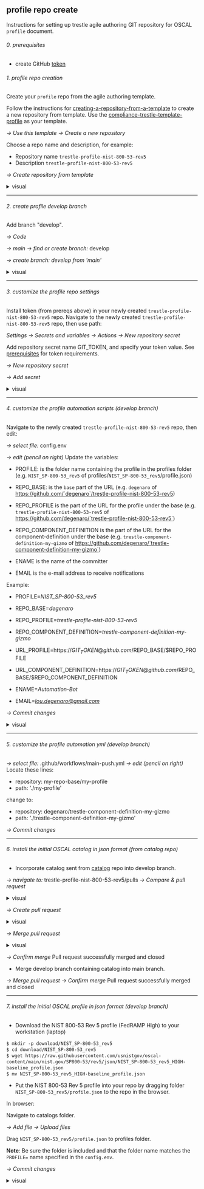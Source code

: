 ## profile repo create

Instructions for setting up trestle agile authoring GIT repository for OSCAL `profile` document.

###### 0. prerequisites

- create GitHub [token](README.md#prerequisites)

###### 1. profile repo creation

Create your `profile` repo from the agile authoring template.

Follow the instructions for [creating-a-repository-from-a-template](https://docs.github.com/en/repositories/creating-and-managing-repositories/creating-a-repository-from-a-template) to create a new repository from template.
Use the [compliance-trestle-template-profile](https://github.com/IBM/compliance-trestle-template-profile) as your template.

*-> Use this template -> Create a new repository*

Choose a repo name and description, for example:
- Repository name `trestle-profile-nist-800-53-rev5`
- Description `trestle-profile-nist-800-53-rev5`

*-> Create repository from template*

<details>
<summary>visual</summary>
<img src="images/profile.create-from-template.png" width="500" height="300">
</details>

-----

###### 2. create profile develop branch

Add branch "develop".

*-> Code*

*-> main -> find or create branch:* develop

*-> create branch: develop from 'main'* 

<details>
<summary>visual</summary>
<img src="images/profile.add-branch-develop.png" width="500" height="300">
</details>

-----

###### 3. customize the profile repo settings

Install token (from prereqs above) in your newly created `trestle-profile-nist-800-53-rev5` repo.
Navigate to the newly created `trestle-profile-nist-800-53-rev5` repo, then use path:

*Settings -> Secrets and variables -> Actions -> New repository secret*

Add repository secret name GIT_TOKEN, and specify your token value.
See [prerequisites](README.md#Prerequisites) for token requirements.

*-> New repository secret*

*-> Add secret*

<details>
<summary>visual</summary>
<img src="images/profile.add-token.png" width="500" height="600">
</details>

-----

###### 4. customize the profile automation scripts (develop branch)

Navigate to the newly created `trestle-profile-nist-800-53-rev5` repo, then edit:

*-> select file:* config.env

*-> edit (pencil on right)*
Update the variables:

- PROFILE: is the folder name containing the profile in the profiles folder (e.g. `NIST_SP-800-53_rev5` of profiles/`NIST_SP-800-53_rev5`/profile.json)

- REPO_BASE: is the `base` part of the URL (e.g. `degenaro` of https://github.com/`degenaro`/trestle-profile-nist-800-53-rev5)

- REPO_PROFILE is the part of the URL for the profile under the base (e.g. `trestle-profile-nist-800-53-rev5` of https://github.com/degenaro/`trestle-profile-nist-800-53-rev5`)
- REPO_COMPONENT_DEFINITION is the part of the URL for the component-definition under the base (e.g. `trestle-component-definition-my-gizmo` of https://github.com/degenaro/`trestle-component-definition-my-gizmo`)

- ENAME is the name of the committer
- EMAIL is the e-mail address to receive notifications

Example:

- PROFILE=*NIST_SP-800-53_rev5*

- REPO_BASE=*degenaro*

- REPO_PROFILE=*trestle-profile-nist-800-53-rev5*
- REPO_COMPONENT_DEFINITION=*trestle-component-definition-my-gizmo*

- URL_PROFILE=https://$GIT_TOKEN@github.com/$REPO_BASE/$REPO_PROFILE
- URL_COMPONENT_DEFINITION=https://$GIT_TOKEN@github.com/$REPO_BASE/$REPO_COMPONENT_DEFINITION

- ENAME=*Automation-Bot*
- EMAIL=*lou.degenaro@gmail.com*

*-> Commit changes*

<details>
<summary>visual</summary>
<img src="images/profile.update-config.env.png" width="500" height="600">
</details>

-----

###### 5. customize the profile automation yml (develop branch)

*-> select file:* .github/workflows/main-push.yml
*-> edit (pencil on right)*
Locate these lines:

- repository: my-repo-base/my-profile
- path: './my-profile'

change to:

- repository: degenaro/trestle-component-definition-my-gizmo
- path: './trestle-component-definition-my-gizmo'

*-> Commit changes*

-----

###### 6. install the initial OSCAL catalog in json format (from catalog repo)

- Incorporate catalog sent from [catalog](https://github.com/degenaro/trestle-catalog-nist-800-53-rev5) repo into develop branch.

*-> navigate to:* trestle-profile-nist-800-53-rev5/pulls
*-> Compare & pull request*

<details>
<summary>visual</summary>
<img src="images/profile.compare-and-pull-request.png" width="500" height="300">
</details>

*-> Create pull request*

<details>
<summary>visual</summary>
<img src="images/profile.create-pull-request.png" width="500" height="300">
</details>

*-> Merge pull request*

<details>
<summary>visual</summary>
<img src="images/profile.merge-pull-request.png" width="500" height="300">
</details>

*-> Confirm merge*
Pull request successfully merged and closed

- Merge develop branch containing catalog into main branch.

*-> Merge pull request*
*-> Confirm merge*
Pull request successfully merged and closed

-----

###### 7. install the initial OSCAL profile in json format (develop branch)

- Download the NIST 800-53 Rev 5 profile (FedRAMP High) to your workstation (laptop)

```
$ mkdir -p download/NIST_SP-800-53_rev5
$ cd download/NIST_SP-800-53_rev5
$ wget https://raw.githubusercontent.com/usnistgov/oscal-content/main/nist.gov/SP800-53/rev5/json/NIST_SP-800-53_rev5_HIGH-baseline_profile.json
$ mv NIST_SP-800-53_rev5_HIGH-baseline_profile.json
```

- Put the NIST 800-53 Rev 5 profile into your repo by dragging folder `NIST_SP-800-53_rev5/profile.json` to the repo in the browser.

In browser:

Navigate to catalogs folder.

*-> Add file -> Upload files*

Drag `NIST_SP-800-53_rev5/profile.json` to profiles folder.

**Note**: Be sure the folder is included and that the folder name matches the `PROFILE=` name specified in the `config.env`.

*-> Commit changes*

<details>
<summary>visual</summary>
<img src="images/profile.copy.png" width="500" height="600">
</details>

